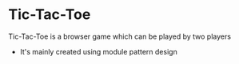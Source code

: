 # Tic-Tac-Toe
Tic-Tac-Toe  is a browser game which can be played by two players
- It's mainly created using module pattern design 
